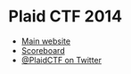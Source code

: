 # Plaid CTF 2014

* [Main website](http://play.plaidctf.com/)
* [Scoreboard](http://play.plaidctf.com/scoreboard)
* [@PlaidCTF on Twitter](https://twitter.com/PlaidCTF)
